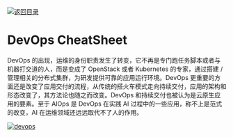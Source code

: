 [![返回目录](https://parg.co/UCb)](https://github.com/wx-chevalier/Awesome-CheatSheets)

# DevOps CheatSheet

DevOps 的出现，运维的身份职责发生了转变，它不再是专门跑任务脚本或者与机器打交道的人，而是变成了 OpenStack 或者 Kubernetes 的专家，通过搭建 / 管理相关的分布式集群，为研发提供可靠的应用运行环境。DevOps 更重要的方面还是改变了应用交付的流程，从传统的搭火车模式走向持续交付，应用的架构和形态改变了，其方法论也随之而改变。DevOps 和持续交付也被认为是云原生应用的要素。至于 AIOps 是 DevOps 在实践 AI 过程中的一些应用，称不上是范式的改变，AI 在运维领域还远远取代不了人的作用。

[![devops](https://user-images.githubusercontent.com/5803001/36406883-0409874a-1635-11e8-815d-fdd882484bb4.png)](https://www.processon.com/view/link/5a8b9c75e4b059c41ac41001)
